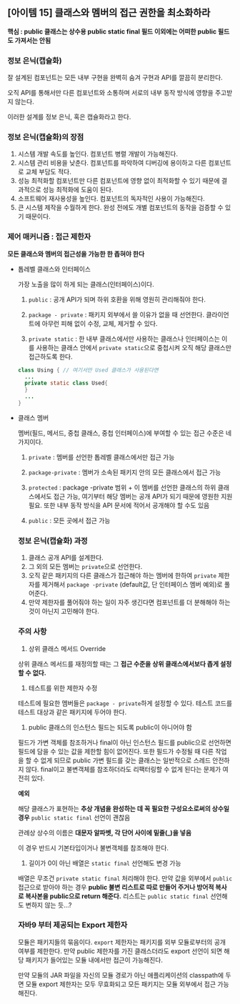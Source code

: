 ## [아이템 15] 클래스와 멤버의 접근 권한을 최소화하라

**핵심 : public 클래스는 상수용 public static final 필드 이외에는 어떠한 public 필드도 가져서는 안됨** 

### 정보 은닉(캡슐화)

잘 설계된 컴포넌트는 모든 내부 구현을 완벽히 숨겨 구현과 API를 깔끔히 분리한다.

오직 API를 통해서만 다른 컴포넌트와 소통하며 서로의 내부 동작 방식에 영향을 주고받지 않는다. 

이러한 설계를 정보 은닉, 혹은 캡슐화라고 한다.

### 정보 은닉(캡슐화)의 장점

1. 시스템 개발 속도를 높인다. 컴포넌트 병렬 개발이 가능해진다.
2. 시스템 관리 비용을 낮춘다. 컴포넌트를 파악하여 디버깅에 용이하고 다른 컴포넌트로 교체 부담도 적다.
3. 성능 최적화할 컴포넌트만 다른 컴포넌트에 영향 없이 최적화할 수 있기 때문에 결과적으로 성능 최적화에 도움이 된다. 
4. 소프트웨어 재사용성을 높인다. 컴포넌트의 독자적인 사용이 가능해진다.
5. 큰 시스템 제작을 수월하게 한다. 완성 전에도 개별 컴포넌트의 동작을 검증할 수 있기 때문이다.

### 제어 매커니즘 : 접근 제한자

**모든 클래스와 멤버의 접근성을 가능한 한 좁혀야 한다**

- 톱레벨 클래스와 인터페이스
    
    가장 노출을 많이 하게 되는 클래스(인터페이스)이다. 
    
     1) `public` :  공개 API가 되며 하위 호환을 위해 영원히 관리해줘야 한다. 
    
    2) `package - private` : 패키지 외부에서 쓸 이유가 없을 때 선언한다. 클라이언트에 아무런 피해 없이 수정, 교체, 제거할 수 있다. 
    
    3) `private static` : 한 내부 클래스에서만 사용하는 클래스나 인터페이스는 이를 사용하는 클래스 안에서 `private static`으로 중첩시켜 오직 해당 클래스만 접근하도록 한다.
    
    ```java
    class Using { // 여기서만 Used 클래스가 사용된다면 
      ...
      private static class Used{
      }
      ...
    }
    ```
    

- 클래스 멤버
    
    멤버(필드, 메서드, 중첩 클래스, 중첩 인터페이스)에 부여할 수 있는 접근 수준은 네 가지이다.
    
    1) `private` : 멤버를 선언한 톱레벨 클래스에서만 접근 가능
    
    2) `package-private` : 멤버가 소속된 패키지 안의 모든 클래스에서 접근 가능
    
    3) `protected` : package -private 범위 + 이 멤버를 선언한 클래스의 하위 클래스에서도 접근 가능, 여기부터 해당 멤버는 공개 API가 되기 때문에 영원한 지원 필요. 또한 내부 동작 방식을 API 문서에 적어서 공개해야 할 수도 있음 
    
    4) `public` : 모든 곳에서 접근 가능
    
    ### 정보 은닉(캡슐화) 과정
    
    1. 클래스 공개 API를 설계한다.
    2. 그 외의 모든 멤버는 `private`으로 선언한다.
    3. 오직 같은 패키지의 다른 클래스가 접근해야 하는 멤버에 한하여 `private` 제한자를 제거해서 `package -private` (default값, 단 인터페이스 멤버 예외)로 풀어준다.
    4. 만약 제한자를 풀어줘야 하는 일이 자주 생긴다면 컴포넌트를 더 분해해야 하는 것이 아닌지 고민해야 한다.
    
    ### 주의 사항
    
    1. 상위 클래스 메서드 Override
    
    상위 클래스 메서드를 재정의할 때는 그 **접근 수준을 상위 클래스에서보다 좁게 설정할 수 없다.**
    
    1. 테스트를 위한 제한자 수정 
    
    테스트에 필요한 멤버들은 `package - private`하게 설정할 수 있다. 테스트 코드를 테스트 대상과 같은 패키지에 두어야 한다.
    
    1. public 클래스의 인스턴스 필드는 되도록 public이 아니어야 함
    
    필드가 가변 객체를 참조하거나 final이 아닌 인스턴스 필드를 public으로 선언하면 필드에 담을 수 있는 값을 제한할 힘이 없어진다. 또한 필드가 수정될 때 다른 작업을 할 수 없게 되므로 public 가변 필드를 갖는 클래스는 일반적으로 스레드 안전하지 않다. final이고 불변객체를 참조하더라도 리팩터링할 수 없게 된다는 문제가 여전히 있다.
    
     **예외**
    
    해당 클래스가 표현하는 **추상 개념을 완성하는 데 꼭 필요한 구성요소로써의 상수일 경우** `public static final` 선언이 괜찮음
    
    관례상 상수의 이름은 **대문자 알파벳, 각 단어 사이에 밑줄(_)을 넣음**
    
    이 경우 반드시 기본타입이거나 불변객체를 참조해야 한다. 
    
    1. 길이가 0이 아닌 배열은 `static final` 선언해도 변경 가능
    
     배열은 무조건 `private static final` 처리해야 한다. 만약 값을 외부에서 `public` 접근으로 받아야 하는 경우 **public 불변 리스트로 따로 만들어 주거나 방어적 복사로 복사본을 public으로 return 해준다.** 리스트는 `public static final` 선언해도 변하지 않는 듯...?
    
    ### 자바9 부터 제공되는 Export 제한자
    
    모듈은 패키지들의 묶음이다. `export` 제한자는 패키지를 외부 모듈로부터의 공개 여부를 제한한다. 만약 public 제한자를 가진 클래스더라도 export 선언이 되면 해당 패키지가 들어있는 모듈 내에서만 접근이 가능해진다. 
    
    만약 모듈의 JAR 파일을 자신의 모듈 경로가 아닌 애플리케이션의 classpath에 두면 모듈 export 제한자는 모두 무효화되고 모든 패키지는 모듈 외부에서 접근 가능해진다. 
    
